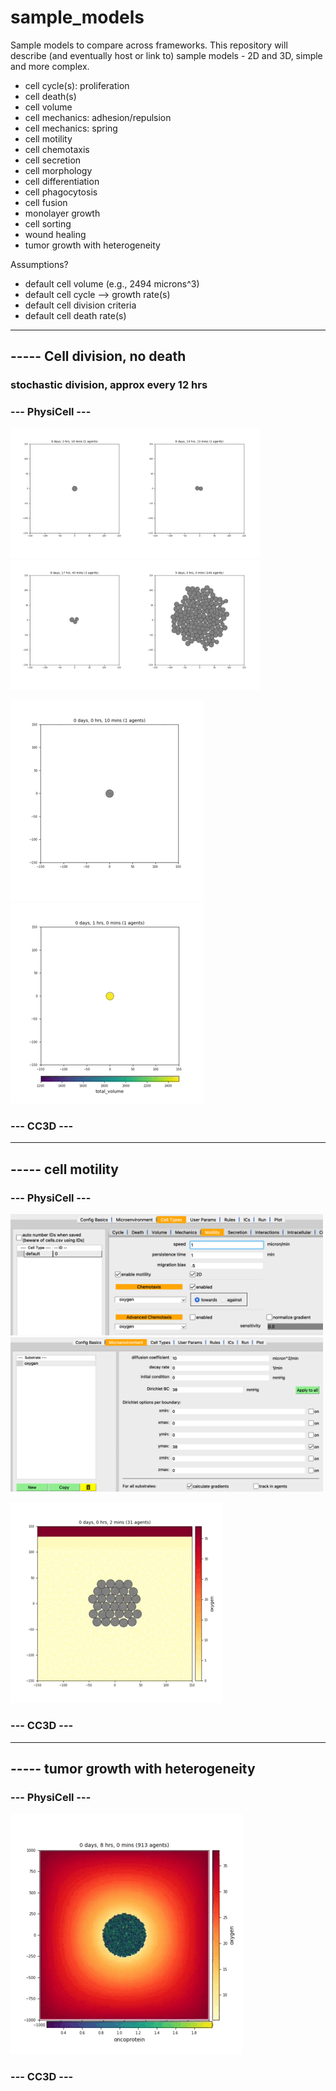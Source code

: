 # sample_models
Sample models to compare across frameworks. This repository will describe (and eventually host or link to) sample models - 2D and 3D, simple and more complex.

* cell cycle(s): proliferation
* cell death(s)
* cell volume
* cell mechanics: adhesion/repulsion
* cell mechanics: spring
* cell motility
* cell chemotaxis
* cell secretion
* cell morphology
* cell differentiation
* cell phagocytosis
* cell fusion
* monolayer growth
* cell sorting
* wound healing
* tumor growth with heterogeneity

Assumptions?
* default cell volume (e.g., 2494 microns^3)
* default cell cycle --> growth rate(s)
* default cell division criteria
* default cell death rate(s)

<hr>

## ----- Cell division, no death
### stochastic division, approx every 12 hrs
### --- PhysiCell ---
<img src='PhysiCell/division_no_death/frame0001.png' width='200'><img src='PhysiCell/division_no_death/frame0085.png' width='200'><img src='PhysiCell/division_no_death/frame0106.png' width='200'><img src='PhysiCell/division_no_death/frame0720.png' width='200'>

![](PhysiCell/division_no_death/division_no_death.gif)
![](PhysiCell/division_no_death/division_no_death_color_volume.gif)

### --- CC3D ---

<hr>

## ----- cell motility
### --- PhysiCell ---
<img src='PhysiCell/motility_sample1/motility_params.png' width='500'>
<img src='PhysiCell/motility_sample1/motility_substrate.png' width='500'>

![](PhysiCell/motility_sample1/motility_sample1.gif)


### --- CC3D ---


<hr>

## ----- tumor growth with heterogeneity
### --- PhysiCell ---
![](PhysiCell/tumor_heterog/tumor_heterog.gif)

### --- CC3D ---



